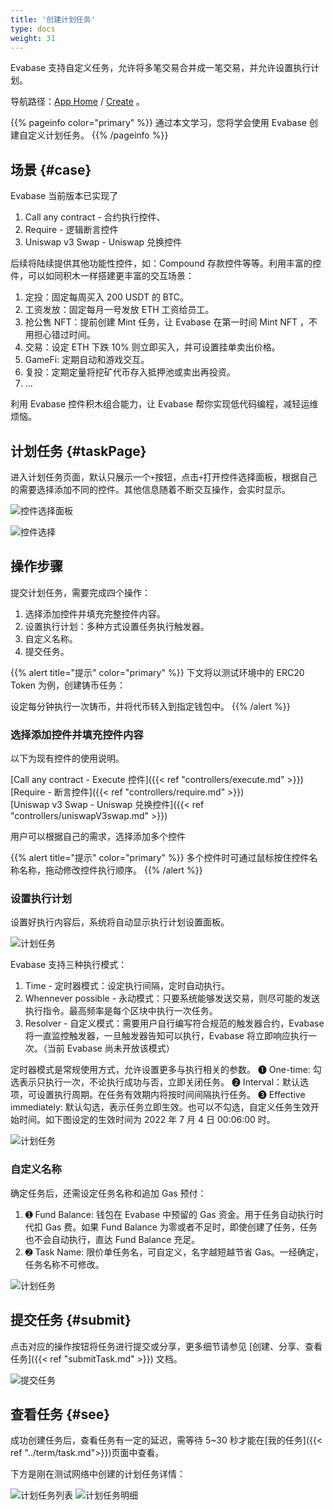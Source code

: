 ```yaml
---
title: '创建计划任务'
type: docs
weight: 31
---
```


Evabase 支持自定义任务，允许将多笔交易合并成一笔交易，并允许设置执行计划。

导航路径：[App Home](https://app.evabase.net) / [Create](https://app.evabase.xyz/create) 。

{{% pageinfo color="primary" %}}
通过本文学习，您将学会使用 Evabase 创建自定义计划任务。
{{% /pageinfo %}}

## 场景 {#case}

Evabase 当前版本已实现了

1. Call any contract - 合约执行控件、
2. Require - 逻辑断言控件
3. Uniswap v3 Swap - Uniswap 兑换控件

后续将陆续提供其他功能性控件，如：Compound 存款控件等等。利用丰富的控件，可以如同积木一样搭建更丰富的交互场景：

1. 定投：固定每周买入 200 USDT 的 BTC。
2. 工资发放：固定每月一号发放 ETH 工资给员工。
3. 抢公售 NFT：提前创建 Mint 任务，让 Evabase 在第一时间 Mint NFT ，不用担心错过时间。
4. 交易：设定 ETH 下跌 10% 则立即买入，并可设置挂单卖出价格。
5. GameFi: 定期自动和游戏交互。
6. 复投：定期定量将挖矿代币存入抵押池或卖出再投资。
7. ...

利用 Evabase 控件积木组合能力，让 Evabase 帮你实现低代码编程，减轻运维烦恼。

## 计划任务 {#taskPage}

进入计划任务页面，默认只展示一个`+`按钮，点击`+`打开控件选择面板，根据自己的需要选择添加不同的控件。其他信息随着不断交互操作，会实时显示。

![控件选择面板](/img/task01.jpeg)

![控件选择](/img/selectBlock.jpeg)

## 操作步骤

提交计划任务，需要完成四个操作：

1. 选择添加控件并填充完整控件内容。
2. 设置执行计划：多种方式设置任务执行触发器。
3. 自定义名称。
4. 提交任务。

{{% alert title="提示" color="primary" %}}
下文将以测试环境中的 ERC20 Token 为例，创建铸币任务：

设定每分钟执行一次铸币，并将代币转入到指定钱包中。
{{% /alert %}}

### 选择添加控件并填充控件内容

以下为现有控件的使用说明。

[Call any contract - Execute 控件]({{< ref "controllers/execute.md" >}})  
[Require - 断言控件]({{< ref "controllers/require.md" >}})  
[Uniswap v3 Swap - Uniswap 兑换控件]({{< ref "controllers/uniswapV3swap.md" >}})

用户可以根据自己的需求，选择添加多个控件

{{% alert title="提示" color="primary" %}}
多个控件时可通过鼠标按住控件名称名称，拖动修改控件执行顺序。
{{% /alert %}}

### 设置执行计划

设置好执行内容后，系统将自动显示执行计划设置面板。

![计划任务](/img/task05.png)

Evabase 支持三种执行模式：

1. Time - 定时器模式：设定执行间隔，定时自动执行。
2. Whennever possible - 永动模式：只要系统能够发送交易，则尽可能的发送执行指令。最高频率是每个区块中执行一次任务。
3. Resolver - 自定义模式：需要用户自行编写符合规范的触发器合约，Evabase 将一直监控触发器，一旦触发器告知可以执行，Evabase 将立即响应执行一次。（当前 Evabase 尚未开放该模式）

定时器模式是常规使用方式，允许设置更多与执行相关的参数。
➊ One-time: 勾选表示只执行一次，不论执行成功与否，立即关闭任务。
➋ Interval：默认选项，可设置执行周期。在任务有效期内将按时间间隔执行任务。
➌ Effective immediately: 默认勾选，表示任务立即生效。也可以不勾选，自定义任务生效开始时间。如下图设定的生效时间为 2022 年 7 月 4 日 00:06:00 时。

![计划任务](/img/task07.png)

### 自定义名称

确定任务后，还需设定任务名称和追加 Gas 预付：

1. ➊ Fund Balance: 钱包在 Evabase 中预留的 Gas 资金。用于任务自动执行时代扣 Gas 费。如果 Fund Balance 为零或者不足时，即使创建了任务，任务也不会自动执行，直达 Fund Balance 充足。
2. ➋ Task Name: 限价单任务名，可自定义，名字越短越节省 Gas。一经确定，任务名称不可修改。

![计划任务](/img/task08.png)

## 提交任务 {#submit}

点击对应的操作按钮将任务进行提交或分享，更多细节请参见 [创建、分享、查看任务]({{< ref "submitTask.md" >}}) 文档。

![提交任务](/img/task09.png)

## 查看任务 {#see}

成功创建任务后，查看任务有一定的延迟，需等待 5~30 秒才能在[我的任务]({{< ref "../term/task.md">}})页面中查看。

下方是刚在测试网络中创建的计划任务详情：

![计划任务列表](/img/task11.png)
![计划任务明细](/img/task12.png)

<!-- ➊ ➋ ➌ ➍ ➎ ➏ ➐ ➑ ➒ ➓ -->
